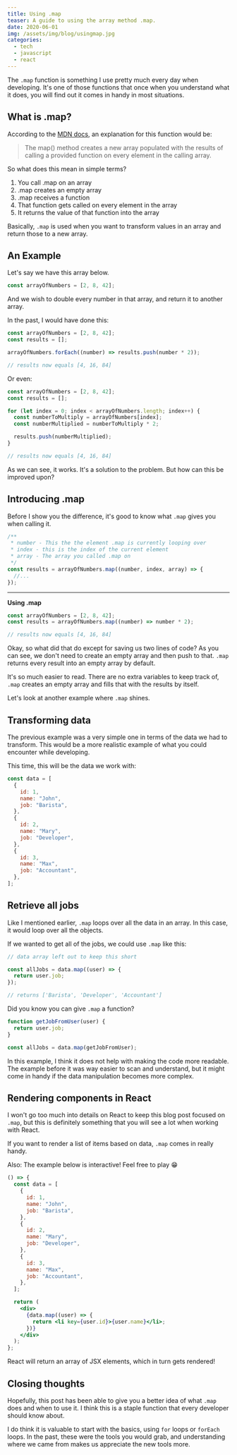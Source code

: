 ```yaml
---
title: Using .map
teaser: A guide to using the array method .map.
date: 2020-06-01
img: /assets/img/blog/usingmap.jpg
categories:
  - tech
  - javascript
  - react
---
```


The `.map` function is something I use pretty much every day when developing.
It's one of those functions that once when you understand what it does, you will
find out it comes in handy in most situations.

## What is .map?

According to the [MDN docs](https://developer.mozilla.org/en-US/docs/Web/JavaScript/Reference/Global_Objects/Array/map), an explanation for this function would be:

> The map() method creates a new array populated with the results of calling a provided function on every element in the calling array.

So what does this mean in simple terms?

1. You call .map on an array
2. .map creates an empty array
3. .map receives a function
4. That function gets called on every element in the array
5. It returns the value of that function into the array

Basically, `.map` is used when you want to transform values in an array and return those to a new array.

## An Example

Let's say we have this array below.

```js
const arrayOfNumbers = [2, 8, 42];
```

And we wish to double every number in that array, and return it to another array.

In the past, I would have done this:

```js
const arrayOfNumbers = [2, 8, 42];
const results = [];

arrayOfNumbers.forEach((number) => results.push(number * 2));

// results now equals [4, 16, 84]
```

Or even:

```js
const arrayOfNumbers = [2, 8, 42];
const results = [];

for (let index = 0; index < arrayOfNumbers.length; index++) {
  const numberToMultiply = arrayOfNumbers[index];
  const numberMultiplied = numberToMultiply * 2;

  results.push(numberMultiplied);
}

// results now equals [4, 16, 84]
```

As we can see, it works. It's a solution to the problem. But how can this be improved upon?

## Introducing .map

Before I show you the difference, it's good to know what `.map` gives you when calling it.

```js
/**
 * number - This the the element .map is currently looping over
 * index - this is the index of the current element
 * array - The array you called .map on
 */
const results = arrayOfNumbers.map((number, index, array) => {
  //...
});
```

---

**Using .map**

```js {2}
const arrayOfNumbers = [2, 8, 42];
const results = arrayOfNumbers.map((number) => number * 2);

// results now equals [4, 16, 84]
```

Okay, so what did that do except for saving us two lines of code? As you can see, we don't need to create an empty array and then push to that. `.map` returns every result into an empty array by default.

It's so much easier to read. There are no extra variables to keep track of, `.map` creates an empty array and fills that with the results by itself.

Let's look at another example where `.map` shines.

## Transforming data

The previous example was a very simple one in terms of the data we had to transform. This would be a more realistic example of what you could encounter while developing.

This time, this will be the data we work with:

```js
const data = [
  {
    id: 1,
    name: "John",
    job: "Barista",
  },
  {
    id: 2,
    name: "Mary",
    job: "Developer",
  },
  {
    id: 3,
    name: "Max",
    job: "Accountant",
  },
];
```

## Retrieve all jobs

Like I mentioned earlier, `.map` loops over all the data in an array. In this case, it would loop over all the objects.

If we wanted to get all of the jobs, we could use `.map` like this:

```js
// data array left out to keep this short

const allJobs = data.map((user) => {
  return user.job;
});

// returns ['Barista', 'Developer', 'Accountant']
```

Did you know you can give `.map` a function?

```js
function getJobFromUser(user) {
  return user.job;
}

const allJobs = data.map(getJobFromUser);
```

In this example, I think it does not help with making the code more readable. The example before it was way easier to scan and understand, but it might come in handy if the data manipulation becomes more complex.

## Rendering components in React

I won't go too much into details on React to keep this blog post focused on `.map`, but this is definitely something that you will see a lot when working with React.

If you want to render a list of items based on data, `.map` comes in really handy.

Also: The example below is interactive! Feel free to play 😁

```jsx
() => {
  const data = [
    {
      id: 1,
      name: "John",
      job: "Barista",
    },
    {
      id: 2,
      name: "Mary",
      job: "Developer",
    },
    {
      id: 3,
      name: "Max",
      job: "Accountant",
    },
  ];

  return (
    <div>
      {data.map((user) => {
        return <li key={user.id}>{user.name}</li>;
      })}
    </div>
  );
};
```

React will return an array of JSX elements, which in turn gets rendered!

## Closing thoughts

Hopefully, this post has been able to give you a better idea of what `.map` does and when to use it. I think this is a staple function that every developer should know about.

I do think it is valuable to start with the basics, using `for` loops or `forEach` loops. In the past, these were the tools you would grab, and understanding where we came from makes us appreciate the new tools more.
